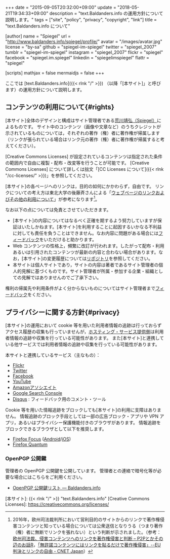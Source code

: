 +++
date = "2015-09-05T20:32:00+09:00"
update = "2018-05-21T19:34:33+09:00"
description = "text.Baldanders.info の運用方針について説明します。"
tags = ["site", "policy", "privacy", "copyright", "link"]
title = "text.Baldanders.info について"

[author]
  name      = "Spiegel"
  url       = "http://www.baldanders.info/spiegel/profile/"
  avatar    = "/images/avatar.jpg"
  license   = "by-sa"
  github    = "spiegel-im-spiegel"
  twitter   = "spiegel_2007"
  tumblr    = "spiegel-im-spiegel"
  instagram = "spiegel_2007"
  flickr    = "spiegel"
  facebook  = "spiegel.im.spiegel"
  linkedin  = "spiegelimspiegel"
  flattr    = "spiegel"

[scripts]
  mathjax = false
  mermaidjs = false
+++

ここでは [text.Baldanders.info]({{< rlnk "/" >}}) （以降「[本サイト]」と呼びます）の運用方針について説明します。

## コンテンツの利用について{#rights}

[本サイト]全体のデザインと構成はサイト管理者である[荒川靖弘（Spiegel）](http://www.baldanders.info/spiegel/profile/)によるものです。
サイト中のコンテンツ（画像や文章など）のうちクレジットが示されているものについては，それぞれの著作（権）者に著作権が帰属します（リンクが張られている場合はリンク元の著作（権）者に著作権が帰属すると考えてください）。

[Creative Commons Licenses] が設定されているコンテンツは指定された条件の範囲内で自由に複製・配布・改変等を行うことが可能です。
[Creative Commons Licenses] について詳しくは拙文「[CC Licenses について]({{< rlnk "/cc-licenses/" >}})」を参照してください。

[本サイト]の各ページへのリンクは，目的の如何にかかわらず，自由です。
リンクについての考え方は東北大学の後藤斉さんによる「[ウェブページのリンクおよびその他の利用について](http://www.sal.tohoku.ac.jp/~gothit/webpolicy.html)」が参考になります[^eu]。

[^eu]: 2016年，欧州司法裁判所において営利目的のサイトからのリンクで著作権侵害コンテンツと知っている場合については公衆送信となりうる（つまり著作（権）者に無断でリンクを張れない）という判断が示されました。（参考： [欧州司法裁、侵害コンテンツへのリンクを著作権侵害と判断 – P2Pとかその辺のお話R](http://p2ptk.org/copyright/553)，[「無許諾コンテンツにはリンクを貼るだけで著作権侵害」--EU判決とリンクの自由 - CNET Japan](http://japan.cnet.com/news/business/35088980/)）

なお以下の点については免責とさせていただきます。

- [本サイト]の内容についてはなるべく正確を期するよう努力していますが保証はいたしかねます。[本サイト]を利用することに起因するいかなる不利益に対しても責任を負うことはできません。なお内容に問題がある場合には[フィードバック](#feedback)をいただけると助かります。
- Web コンテンツの性格上，頻繁に改訂が行われます。したがって配布・利用あるいは引用されたコンテンツが最新の内容と合わない場合があります。なお，[本サイト]の変更履歴については[リポジトリ](https://github.com/spiegel-im-spiegel/spiegel-im-spiegel.github.io "spiegel-im-spiegel/spiegel-im-spiegel.github.io: text.Baldanders.info")を参照してください。
- 本サイトは個人サイトであり，サイトの内容は著者であるサイト管理者の個人的見解に基づくものです。サイト管理者が所属・参加する企業・組織としての見解ではありませんのでご了承下さい。

権利の帰属先や利用条件がよく分からないものについてはサイト管理者まで[フィードバック](#feedback)をください。

## プライバシーに関する方針{#privacy}

[本サイト]の運用において cookie 等を用いた利用者情報の追跡は行っておらずアクセス履歴の収集も行っていませんが，[ホスティング・サービス提供側](https://pages.github.com/)は利用者情報の追跡や収集を行っている可能性があります。
また[本サイト]と連携している他サービスでは利用者情報の追跡や収集を行っている可能性があります。

本サイトと連携しているサービス（主なもの）：

- [Flickr](https://www.flickr.com/)
- [Twitter](https://twitter.com/)
- [Facebook](https://www.facebook.com/)
- [YouTube](https://www.youtube.com/)
- [Amazonアソシエイト](https://affiliate.amazon.co.jp/)
- [Google Search Console](https://support.google.com/webmasters/answer/4559176)
- [Disqus](https://disqus.com/) : フィードバック用のコメント・ツール

Cookie 等を用いた情報追跡をブロックしても[本サイト]の利用に支障はありません。
情報追跡のブロック手段としては一部の広告ブロック・アプリや VPN アプリ，あるいはプライバシー保護機能付きのブラウザがあります。
情報追跡をブロックできるブラウザとして以下を推奨します。

- [Firefox Focus](https://support.mozilla.org/ja/kb/focus)  ([Android](https://play.google.com/store/apps/details?id=org.mozilla.focus)/[iOS](https://itunes.apple.com/app/id1055677337))
- [Firefox Quantum](https://www.mozilla.org/firefox/)

### OpenPGP 公開鍵

管理者の OpenPGP 公開鍵を公開しています。
管理者との連絡で暗号化等が必要な場合にはこちらをご利用ください。

- [OpenPGP 公開鍵リスト — Baldanders.info](http://www.baldanders.info/spiegel/pubkeys/)

[本サイト]: {{< rlnk "/" >}} "text.Baldanders.info"
[Creative Commons Licenses]: https://creativecommons.org/licenses/
